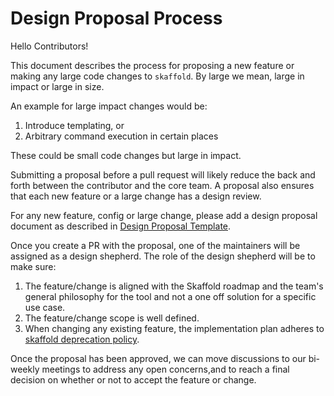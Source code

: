 # Design Proposal Process

Hello Contributors!

This document describes the process for proposing a new feature or making any
large code changes to `skaffold`. By large we mean,  large in impact or large in
size.

An example for large impact changes would be:

1. Introduce templating, or
2. Arbitrary command execution in certain places

These could be small code changes but large in impact.

Submitting a proposal before a pull request will likely reduce the back and
forth between the contributor and the core team. A proposal also ensures that
each new feature or a large change has a design review.

For any new feature, config or large change, please add a design proposal document
as described in [Design Proposal Template](./design-proposal-template.md).

Once you create a PR with the proposal, one of the maintainers will be
assigned as a design shepherd. The role of the design shepherd will be to make
sure:

1. The feature/change is aligned with the Skaffold roadmap and the team's general
   philosophy for the tool and not a one off solution for a specific use case.
2. The feature/change scope is well defined.
3. When changing any existing feature, the implementation plan adheres to
   [skaffold deprecation policy](./../../deprecation-policy.md).

Once the proposal has been approved, we can move discussions to our bi-weekly
meetings to address any open concerns,and to reach a final decision on whether
or not to accept the feature or change.
